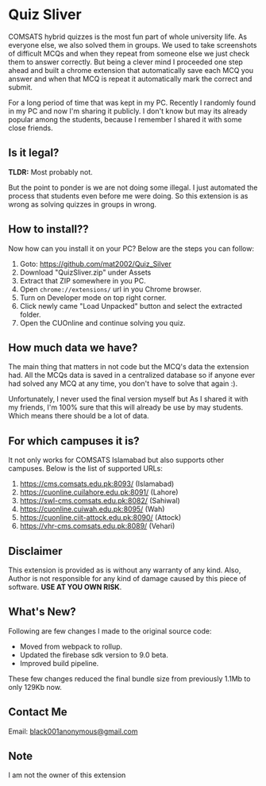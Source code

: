 # Quiz Sliver

COMSATS hybrid quizzes is the most fun part of whole university life. As everyone else, we also solved them in groups. We used to take screenshots of difficult MCQs and when they repeat from someone else we just check them to answer correctly. But being a clever mind I proceeded one step ahead and built a chrome extension that automatically save each MCQ you answer and when that MCQ is repeat it automatically mark the correct and submit.

For a long period of time that was kept in my PC. Recently I randomly found in my PC and now I'm sharing it publicly. I don't know but may its already popular among the students, because I remember I shared it with some close friends.

## Is it legal?
**TLDR:** Most probably not.

But the point to ponder is we are not doing some illegal. I just automated the process that students even before me were doing. So this extension is as wrong as solving quizzes in groups in wrong.

## How to install??

Now how can you install it on your PC? Below are the steps you can follow:

1. Goto: https://github.com/mat2002/Quiz_Silver
2. Download "QuizSliver.zip" under Assets
2. Extract that ZIP somewhere in you PC.
3. Open `chrome://extensions/` url in you Chrome browser.
4. Turn on Developer mode on top right corner.
5. Click newly came "Load Unpacked" button and select the extracted folder.
6. Open the CUOnline and continue solving you quiz.


## How much data we have?
The main thing that matters in not code but the MCQ's data the extension had. All the MCQs data is saved in a centralized database so if anyone ever had solved any MCQ at any time, you don't have to solve that again :).

Unfortunately, I never used the final version myself but As I shared it with my friends, I'm 100% sure that this will already be use by may students. Which means there should be a lot of data.


## For which campuses it is?
It not only works for COMSATS Islamabad but also supports other campuses. Below is the list of supported URLs:

1. https://cms.comsats.edu.pk:8093/ (Islamabad)
2. https://cuonline.cuilahore.edu.pk:8091/ (Lahore)
3. https://swl-cms.comsats.edu.pk:8082/ (Sahiwal)
4. https://cuonline.cuiwah.edu.pk:8095/ (Wah)
5. https://cuonline.ciit-attock.edu.pk:8090/ (Attock)
6. https://vhr-cms.comsats.edu.pk:8089/ (Vehari)

## Disclaimer

This extension is provided as is without any warranty of any kind. Also, Author is not responsible for any kind of damage caused by this piece of software. **USE AT YOU OWN RISK**.

## What's New?

Following are few changes I made to the original source code:

* Moved from webpack to rollup.
* Updated the firebase sdk version to 9.0 beta.
* Improved build pipeline.

These few changes reduced the final bundle size from previously 1.1Mb to only 129Kb now.

## Contact Me

Email: black001anonymous@gmail.com

## Note

I am not the owner of this extension
